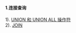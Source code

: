 #### 1.连接查询
1). [UNION 和 UNION ALL 操作符](http://www.w3school.com.cn/sql/sql_union.asp)  
2). [JOIN](http://www.w3school.com.cn/sql/sql_join.asp)  

